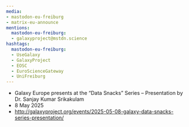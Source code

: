 ```yaml
---
media:
- mastodon-eu-freiburg
- matrix-eu-announce
mentions:
  mastodon-eu-freiburg:
  - galaxyproject@mstdn.science
hashtags:
  mastodon-eu-freiburg:
  - UseGalaxy
  - GalaxyProject
  - EOSC
  - EuroScienceGateway
  - UniFreiburg
---
```

- Galaxy Europe presents at the “Data Snacks” Series – Presentation by Dr. Sanjay Kumar Srikakulam
- 8 May 2025
- http://galaxyproject.org/events/2025-05-08-galaxy-data-snacks-series-presentation/